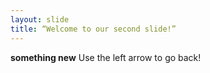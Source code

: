 ```yaml
---
layout: slide
title: “Welcome to our second slide!”
---
```

**something new**
Use the left arrow to go back!
